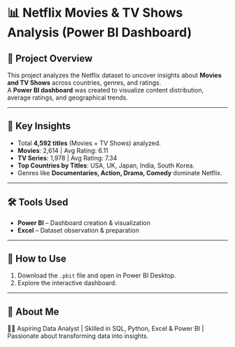 # 📊 Netflix Movies & TV Shows Analysis (Power BI Dashboard)

## 📌 Project Overview
This project analyzes the Netflix dataset to uncover insights about **Movies and TV Shows** across countries, genres, and ratings.  
A **Power BI dashboard** was created to visualize content distribution, average ratings, and geographical trends.  

---

## 🔑 Key Insights
- Total **4,592 titles** (Movies + TV Shows) analyzed.  
- **Movies**: 2,614 | Avg Rating: 6.11  
- **TV Series**: 1,978 | Avg Rating: 7.34  
- **Top Countries by Titles**: USA, UK, Japan, India, South Korea.  
- Genres like **Documentaries, Action, Drama, Comedy** dominate Netflix.  

---

## 🛠️ Tools Used
- **Power BI** – Dashboard creation & visualization  
- **Excel** – Dataset observation & preparation  

---

## 🚀 How to Use
1. Download the `.pbit` file and open in Power BI Desktop.  
2. Explore the interactive dashboard.  

---

## 📌 About Me
👨‍💻 Aspiring Data Analyst | Skilled in SQL, Python, Excel & Power BI | Passionate about transforming data into insights.  
